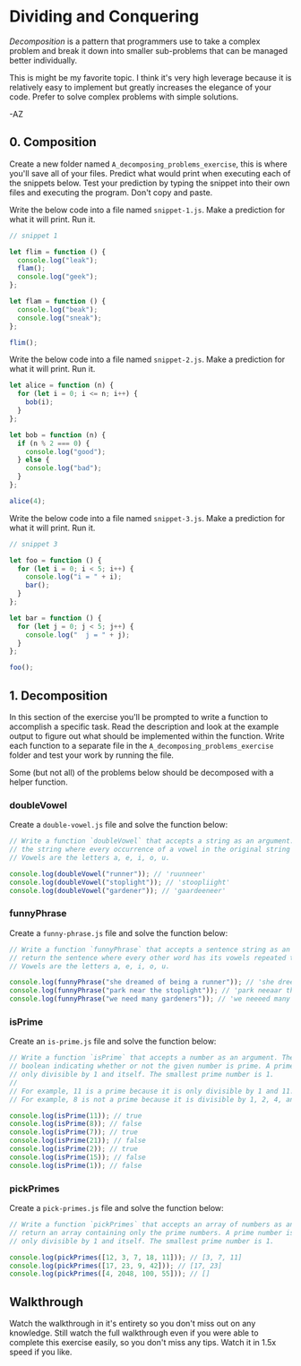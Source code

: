 # Dividing and Conquering

_Decomposition_ is a pattern that programmers use to take a complex problem and break it down into
smaller sub-problems that can be managed better individually.

This is might be my favorite topic. I think it's very high leverage because it is relatively easy to
implement but greatly increases the elegance of your code. Prefer to solve complex problems with
simple solutions.

-AZ

## 0. Composition

Create a new folder named `A_decomposing_problems_exercise`, this is where you'll save all of your
files. Predict what would print when executing each of the snippets below. Test your prediction by
typing the snippet into their own files and executing the program. Don't copy and paste.

Write the below code into a file named `snippet-1.js`. Make a prediction for what it will print. Run
it.

```js
// snippet 1

let flim = function () {
  console.log("leak");
  flam();
  console.log("geek");
};

let flam = function () {
  console.log("beak");
  console.log("sneak");
};

flim();
```

Write the below code into a file named `snippet-2.js`. Make a prediction for what it will print. Run
it.

```js
let alice = function (n) {
  for (let i = 0; i <= n; i++) {
    bob(i);
  }
};

let bob = function (n) {
  if (n % 2 === 0) {
    console.log("good");
  } else {
    console.log("bad");
  }
};

alice(4);
```

Write the below code into a file named `snippet-3.js`. Make a prediction for what it will print. Run
it.

```js
// snippet 3

let foo = function () {
  for (let i = 0; i < 5; i++) {
    console.log("i = " + i);
    bar();
  }
};

let bar = function () {
  for (let j = 0; j < 5; j++) {
    console.log("  j = " + j);
  }
};

foo();
```

## 1. Decomposition

In this section of the exercise you'll be prompted to write a function to accomplish a specific
task. Read the description and look at the example output to figure out what should be implemented
within the function. Write each function to a separate file in the `A_decomposing_problems_exercise`
folder and test your work by running the file.

Some (but not all) of the problems below should be decomposed with a helper function.

### doubleVowel

Create a `double-vowel.js` file and solve the function below:

```js
// Write a function `doubleVowel` that accepts a string as an argument. The function should return
// the string where every occurrence of a vowel in the original string is repeated twice consecutively.
// Vowels are the letters a, e, i, o, u.

console.log(doubleVowel("runner")); // 'ruunneer'
console.log(doubleVowel("stoplight")); // 'stoopliight'
console.log(doubleVowel("gardener")); // 'gaardeeneer'
```

### funnyPhrase

Create a `funny-phrase.js` file and solve the function below:

```js
// Write a function `funnyPhrase` that accepts a sentence string as an argument. The function should
// return the sentence where every other word has its vowels repeated twice consecutively.
// Vowels are the letters a, e, i, o, u.

console.log(funnyPhrase("she dreamed of being a runner")); // 'she dreeaameed of beeiing a ruunneer'
console.log(funnyPhrase("park near the stoplight")); // 'park neeaar the stoopliight'
console.log(funnyPhrase("we need many gardeners")); // 'we neeeed many gaardeeneers'
```

### isPrime

Create an `is-prime.js` file and solve the function below:

```js
// Write a function `isPrime` that accepts a number as an argument. The function should return a
// boolean indicating whether or not the given number is prime. A prime number is a number that is
// only divisible by 1 and itself. The smallest prime number is 1.
//
// For example, 11 is a prime because it is only divisible by 1 and 11.
// For example, 8 is not a prime because it is divisible by 1, 2, 4, and 8

console.log(isPrime(11)); // true
console.log(isPrime(8)); // false
console.log(isPrime(7)); // true
console.log(isPrime(21)); // false
console.log(isPrime(2)); // true
console.log(isPrime(15)); // false
console.log(isPrime(1)); // false
```

### pickPrimes

Create a `pick-primes.js` file and solve the function below:

```js
// Write a function `pickPrimes` that accepts an array of numbers as an argument. The function should
// return an array containing only the prime numbers. A prime number is a number that is
// only divisible by 1 and itself. The smallest prime number is 1.

console.log(pickPrimes([12, 3, 7, 18, 11])); // [3, 7, 11]
console.log(pickPrimes([17, 23, 9, 42])); // [17, 23]
console.log(pickPrimes([4, 2048, 100, 55])); // []
```

## Walkthrough

Watch the walkthrough in it's entirety so you don't miss out on any knowledge. Still watch the full
walkthrough even if you were able to complete this exercise easily, so you don't miss any tips.
Watch it in 1.5x speed if you like.
